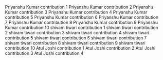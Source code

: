 Priyanshu Kumar contribution 1
Priyanshu Kumar contribution 2
Priyanshu Kumar contribution 3
Priyanshu Kumar contribution 4
Priyanshu Kumar contribution 5
Priyanshu Kumar contribution 6
Priyanshu Kumar contribution 7
Priyanshu Kumar contribution 8
Priyanshu Kumar contribution 9
Priyanshu Kumar contribution 10
shivam tiwari contribution 1
shivam tiwari contribution 2
shivam tiwari contribution 3
shivam tiwari contribution 4
shivam tiwari contribution 5
shivam tiwari contribution 6
shivam tiwari contribution 7
shivam tiwari contribution 8
shivam tiwari contribution 9
shivam tiwari contribution 10
Atul Joshi contribution 1
Atul Joshi contribution 2
Atul Joshi contribution 3
Atul Joshi contribution 4
